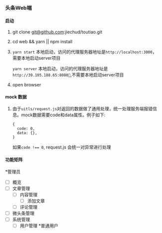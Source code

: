 ### 头条Web端


#### 启动
1. git clone git@github.com:jiechud/toutiao.git
2. cd web && yarn || npm install
3. `yarn start` 本地启动，访问的代理服务器地址是`http://localhost:3000`， 需要本地启动server项目

   `yarn server` 本地启动，访问的代理服务器地址是`http://39.105.188.65:8080`,不需要本地启动server项目
4. open browser


#### mock 数据
1. 由于`uitls/request.js`对返回的数据做了通用处理，统一处理服务端报错信息。mock数据需要code和data属性。例子如下:
    ```
    {
      code: 0,
      data: {},
    }
    ```
    如果`code !== 0`, request.js 会统一对异常进行处理


#### 功能矩阵
*管理员
- [ ] 概览  
- [ ] 文章管理
  - [ ] 内容管理
     - [ ] 添加文章
  - [ ] 评论管理
- [ ] 微头条管理
- [ ] 系统管理
  - [ ] 用户管理
*普通用户
